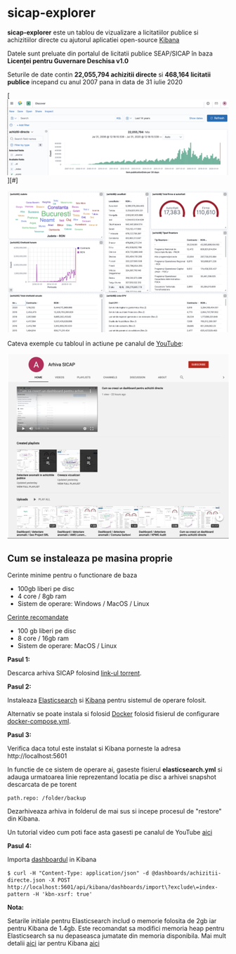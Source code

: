 # sicap-explorer

**sicap-explorer** este un tablou de vizualizare a licitatiilor publice si achizitiilor directe cu ajutorul aplicatiei open-source [Kibana](https://www.elastic.co/kibana)

Datele sunt preluate din portalul de licitatii publice SEAP/SICAP în baza **Licenței pentru Guvernare Deschisa v1.0**

Seturile de date contin **22,055,794 achizitii directe** si **468,164 licitatii publice** incepand cu anul 2007 pana in data de 31 iulie 2020

[![Achizitii directe](images/achizitii-directe.png)][#]

[![Dashboard](images/dashboard.png)](#)

Cateva exemple cu tabloul in actiune pe canalul de [YouTube](https://www.youtube.com/channel/UCLmNkO-z3KeZDYmkp-u2u_Q/featured):

[![Canal YouTube](images/youtube.png)](https://www.youtube.com/channel/UCLmNkO-z3KeZDYmkp-u2u_Q/featured)

## Cum se instaleaza pe masina proprie

Cerinte minime pentru o functionare de baza

- 100gb liberi pe disc
- 4 core / 8gb ram
- Sistem de operare: Windows / MacOS / Linux

<u>Cerinte recomandate</u>

- 100 gb liberi pe disc
- 8 core / 16gb ram
- Sistem de operare: MacOS / Linux

**Pasul 1:**

Descarca arhiva SICAP folosind [link-ul torrent]().

**Pasul 2:**

Instaleaza [Elasticsearch](https://www.elastic.co/guide/en/elasticsearch/reference/current/install-elasticsearch.html) si [Kibana](https://www.elastic.co/guide/en/kibana/current/install.html) pentru sistemul de operare folosit.

Alternativ se poate instala si folosid [Docker](https://docs.docker.com/engine/install/) folosid fisierul de configurare [docker-compose.yml](docker/docker-compose.yml).

**Pasul 3:**

Verifica daca totul este instalat si Kibana porneste la adresa http://localhost:5601

In functie de ce sistem de operare ai, gaseste fisierul **elasticsearch.yml** si adauga urmatoarea linie reprezentand locatia pe disc a arhivei snapshot descarcata de pe torent

```
path.repo: /folder/backup
```

Dezarhiveaza arhiva in folderul de mai sus si incepe procesul de "restore" din Kibana.

Un tutorial video cum poti face asta gasesti pe canalul de YouTube [aici](https://www.youtube.com/watch?v=piD_sQH1I98)

**Pasul 4:** 

Importa [dashboardul](dashboards/achizitii-directe.json) in Kibana

```
$ curl -H "Content-Type: application/json" -d @dashboards/achizitii-directe.json -X POST http://localhost:5601/api/kibana/dashboards/import\?exclude\=index-pattern -H 'kbn-xsrf: true'
```

**Nota:**

Setarile initiale pentru Elasticsearch includ o memorie folosita de 2gb iar pentru Kibana de 1.4gb.
Este recomandat sa modifici memoria heap pentru Elasticsearch sa nu depaseasca jumatate din memoria disponibila.
Mai mult detalii [aici](https://www.elastic.co/guide/en/elasticsearch/reference/master/heap-size.html) iar pentru Kibana [aici](https://www.elastic.co/guide/en/kibana/current/production.html#memory)

 

